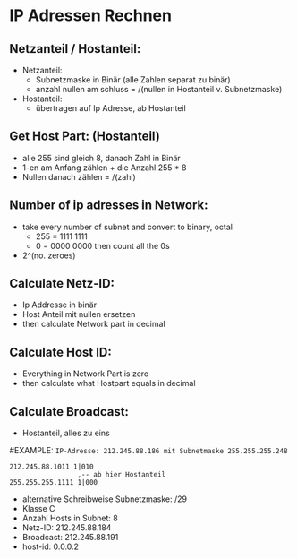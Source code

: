 # IP Adressen Rechnen

## Netzanteil / Hostanteil: 
* Netzanteil:
	* Subnetzmaske in Binär (alle Zahlen separat zu binär)
	* anzahl nullen am schluss = /(nullen in Hostanteil v. Subnetzmaske)
* Hostanteil:
	* übertragen auf Ip Adresse, ab Hostanteil
## Get Host Part: (Hostanteil)
* alle 255 sind gleich 8, danach Zahl in Binär
* 1-en am Anfang zählen + die Anzahl 255 * 8
* Nullen danach zählen = /(zahl)
## Number of ip adresses in Network:
* take every number of subnet and convert to binary, octal
	* 255 = 1111 1111
	* 0 = 0000 0000
		then count all the 0s
* 2^(no. zeroes)
## Calculate Netz-ID: 
* Ip Addresse in binär
* Host Anteil mit nullen ersetzen
* then calculate Network part in decimal
## Calculate Host ID:
* Everything in Network Part is zero
* then calculate what Hostpart equals in decimal
## Calculate Broadcast:
* Hostanteil, alles zu eins
	
#EXAMPLE:
`IP-Adresse: 212.245.88.186 mit Subnetmaske 255.255.255.248`

```
212.245.88.1011 1|010
                 ,-- ab hier Hostanteil
255.255.255.1111 1|000
```
* alternative Schreibweise Subnetzmaske: /29
* Klasse C
* Anzahl Hosts in Subnet: 8
* Netz-ID: 212.245.88.184
* Broadcast: 212.245.88.191
* host-id: 0.0.0.2